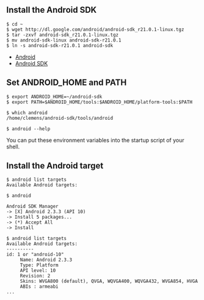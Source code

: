 ## Install the Android SDK

```
$ cd ~
$ wget http://dl.google.com/android/android-sdk_r21.0.1-linux.tgz
$ tar -zxvf android-sdk_r21.0.1-linux.tgz
$ mv android-sdk-linux android-sdk-r21.0.1
$ ln -s android-sdk-r21.0.1 android-sdk
```

* [Android](http://www.android.com/)
* [Android SDK](https://developer.android.com/sdk/)

## Set ANDROID_HOME and PATH

```
$ export ANDROID_HOME=~/android-sdk
$ export PATH=$ANDROID_HOME/tools:$ANDROID_HOME/platform-tools:$PATH

$ which android
/home/clemens/android-sdk/tools/android

$ android --help
```

You can put these environment variables into the startup script of your shell.

## Install the Android target

```
$ android list targets
Available Android targets:

$ android

Android SDK Manager
-> [X] Android 2.3.3 (API 10)
-> Install 5 packages...
-> (*) Accept All
-> Install

$ android list targets
Available Android targets:
----------
id: 1 or "android-10"
     Name: Android 2.3.3
     Type: Platform
     API level: 10
     Revision: 2
     Skins: WVGA800 (default), QVGA, WQVGA400, WQVGA432, WVGA854, HVGA
     ABIs : armeabi
...
```

